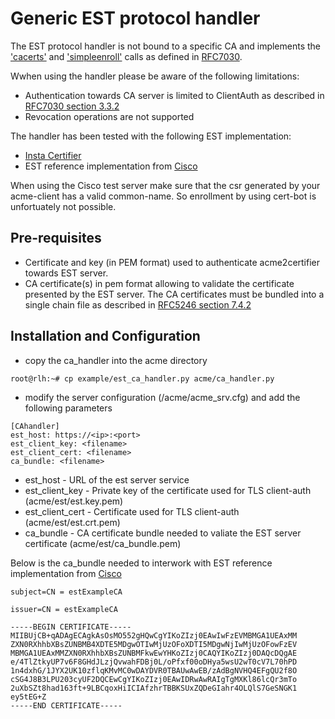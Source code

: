 <!-- markdownlint-disable  MD013 -->
# Generic EST protocol handler

The EST protocol handler is not bound to a specific CA and implements the ['cacerts'](https://tools.ietf.org/html/rfc7030#section-2.1) and ['simpleenroll'](https://tools.ietf.org/html/rfc7030#section-2.2.1) calls as defined in [RFC7030](https://tools.ietf.org/html/rfc7030).

Wwhen using the handler please be aware of the following limitations:

- Authentication towards CA server is limited to ClientAuth as described in [RFC7030 section 3.3.2](https://tools.ietf.org/html/rfc7030#section-3.3.2)
- Revocation operations are not supported

The handler has been tested with the following EST implementation:

- [Insta Certifier](https://www.insta.fi/en/services/cyber-security/insta-certifier)
- EST reference implementation from [Cisco](http://testrfc7030.com/)

When using the Cisco test server make sure that the csr generated by your acme-client has a valid common-name. So enrollment by using cert-bot is unfortuately not possible.

## Pre-requisites

- Certificate and key (in PEM format) used to authenticate acme2certifier towards EST server.
- CA certificate(s) in pem format allowing to validate the certificate presented by the EST server. The CA certificates must be bundled into a single chain file as described in [RFC5246 section 7.4.2](https://tools.ietf.org/html/rfc5246#section-7.4.2)

## Installation and Configuration

- copy the ca_handler into the acme directory

```bash
root@rlh:~# cp example/est_ca_handler.py acme/ca_handler.py
```

- modify the server configuration (/acme/acme_srv.cfg) and add the following parameters

```config
[CAhandler]
est_host: https://<ip>:<port>
est_client_key: <filename>
est_client_cert: <filename>
ca_bundle: <filename>
```

- est_host - URL of the est server service
- est_client_key - Private key of the certificate used for TLS client-auth (acme/est/est.key.pem)
- est_client_cert - Certificate used for TLS client-auth (acme/est/est.crt.pem)
- ca_bundle - CA certificate bundle needed to valiate the EST server certificate (acme/est/ca_bundle.pem)

Below is the ca_bundle needed to interwork with EST reference implementation from [Cisco](http://testrfc7030.com/)

```pem
subject=CN = estExampleCA

issuer=CN = estExampleCA

-----BEGIN CERTIFICATE-----
MIIBUjCB+qADAgECAgkAsOsMO552gHQwCgYIKoZIzj0EAwIwFzEVMBMGA1UEAxMM
ZXN0RXhhbXBsZUNBMB4XDTE5MDgwOTIwMjUzOFoXDTI5MDgwNjIwMjUzOFowFzEV
MBMGA1UEAxMMZXN0RXhhbXBsZUNBMFkwEwYHKoZIzj0CAQYIKoZIzj0DAQcDQgAE
e/4TlZtkyUP7v6F8GHdJLzjQvwahFDBj0L/oPfxf00oDHya5wsU2wT0cV7L70hPD
1n4dxhG/1JYX2UK10zflqKMvMC0wDAYDVR0TBAUwAwEB/zAdBgNVHQ4EFgQU2f8O
cSG4J8B3LPU203cyUF2DQCEwCgYIKoZIzj0EAwIDRwAwRAIgTgMXKl86lcQr3mTo
2uXbSZt8had163ft+9LBCqoxHiICIAfzhrTBBKSUxZQDeGIahr4OLQlS7GeSNGK1
ey5tEG+Z
-----END CERTIFICATE-----
```
